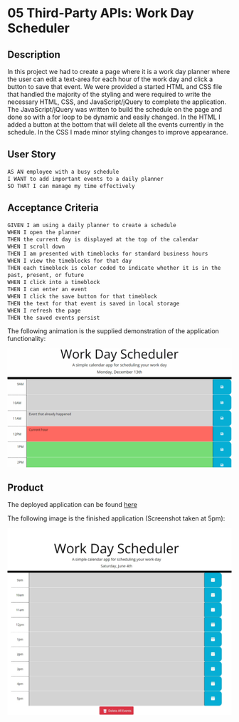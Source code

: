 # 05 Third-Party APIs: Work Day Scheduler

## Description

In this project we had to create a page where it is a work day planner where the user can edit a text-area for each hour of the work day and click a button to save that event. We were provided a started HTML and CSS file that handled the majority of the styling and were required to write the necessary HTML, CSS, and JavaScript/jQuery to complete the application. The JavaScript/jQuery was written to build the schedule on the page and done so with a for loop to be dynamic and easily changed. In the HTML I added a button at the bottom that will delete all the events currently in the schedule. In the CSS I made minor styling changes to improve appearance. 

## User Story

```
AS AN employee with a busy schedule
I WANT to add important events to a daily planner
SO THAT I can manage my time effectively
```

## Acceptance Criteria

```
GIVEN I am using a daily planner to create a schedule
WHEN I open the planner
THEN the current day is displayed at the top of the calendar
WHEN I scroll down
THEN I am presented with timeblocks for standard business hours
WHEN I view the timeblocks for that day
THEN each timeblock is color coded to indicate whether it is in the past, present, or future
WHEN I click into a timeblock
THEN I can enter an event
WHEN I click the save button for that timeblock
THEN the text for that event is saved in local storage
WHEN I refresh the page
THEN the saved events persist
```

The following animation is the supplied demonstration of the application functionality:

![Work Day Scheduler app with color-coded time slots shows a new event being typed in the 5PM slot.](./assets/images/05-third-party-apis-homework-demo.gif)

## Product 

The deployed application can be found [here](https://cnohilly.github.io/work-day-scheduler/)

The following image is the finished application (Screenshot taken at 5pm):

![Work Day Scheduler finished application](./assets/images/workday-schedule-application.jpg)
